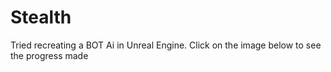 # Stealth

Tried recreating a BOT Ai in Unreal Engine.
Click on the image below to see the progress made
